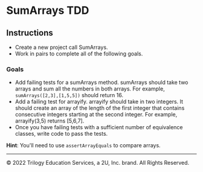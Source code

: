 # SumArrays TDD

## Instructions

* Create a new project call SumArrays.
* Work in pairs to complete all of the following goals.

### Goals

- Add failing tests for a sumArrays method. sumArrays should take two arrays and sum all the numbers in both arrays. For example, `sumArrays([2,3],[1,5,5])` should return 16.
- Add a failing test for arrayify. arrayify should take in two integers. It should create an array of the length of the first integer that contains consecutive integers starting at the second integer. For example, arrayify(3,5) returns [5,6,7].
- Once you have failing tests with a sufficient number of equivalence classes, write code to pass the tests.

**Hint**: You'll need to use `assertArrayEquals` to compare arrays.

---

© 2022 Trilogy Education Services, a 2U, Inc. brand. All Rights Reserved.